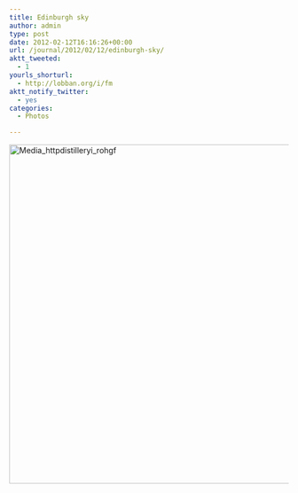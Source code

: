 ```yaml
---
title: Edinburgh sky
author: admin
type: post
date: 2012-02-12T16:16:26+00:00
url: /journal/2012/02/12/edinburgh-sky/
aktt_tweeted:
  - 1
yourls_shorturl:
  - http://lobban.org/i/fm
aktt_notify_twitter:
  - yes
categories:
  - Photos

---
```

<div class='posterous_autopost'>
  <a href="http://instagr.am/p/G6XYSbKlkA/"></p> 
  
  <div class='p_embed p_image_embed'>
    <a href="http://getfile7.posterous.com/getfile/files.posterous.com/nonimage/vABpABhsIjiiJtrfrbudybifptDcxInbHvhhEddDgjpvcBewcIAqGuecmBck/media_httpdistilleryi_roHGF.jpg.scaled1000.jpg"><img alt="Media_httpdistilleryi_rohgf" height="612" src="http://getfile7.posterous.com/getfile/files.posterous.com/nonimage/vABpABhsIjiiJtrfrbudybifptDcxInbHvhhEddDgjpvcBewcIAqGuecmBck/media_httpdistilleryi_roHGF.jpg.scaled1000.jpg" width="612" /></a>
  </div>
  
  <p>
    </a></div>